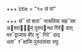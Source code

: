+++
title = "१० सं वां"

+++
सं᳓ वां शता᳓ नासतिया सह᳓स्रा  
अ᳓श्वाना᳐म् पुरुप᳓न्था गिरे᳓ दात्  
भर᳓द्वाजाय वीर नू᳓ गिरे᳓ दाद्  
धता᳓ र᳓क्षांसि पुरुदंससा स्युः